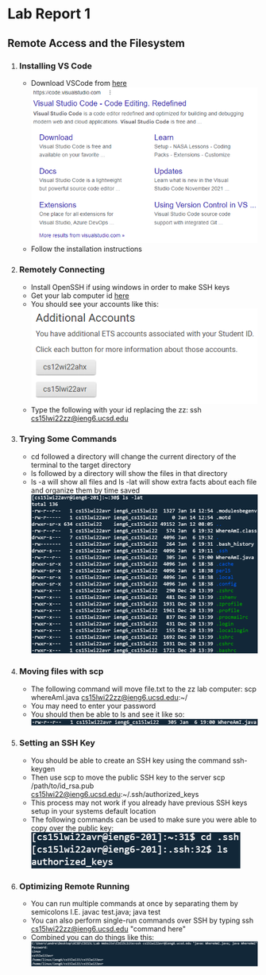 # Lab Report 1
## Remote Access and the Filesystem

1. ### Installing VS Code
    - Download VSCode from [here](https://code.visualstudio.com/download)
    ![vscode google image](images/week2/1.png)
    - Follow the installation instructions
2. ### Remotely Connecting
    - Install OpenSSH if using windows in order to make SSH keys
    - Get your lab computer id [here](https://sdacs.ucsd.edu/~icc/index.php)
    - You should see your accounts like this:
    ![Accounts image](images/week2/2.png)
    - Type the following with your id replacing the zz: ssh cs15lwi22zz@ieng6.ucsd.edu
3. ### Trying Some Commands
    - cd followed a directory will change the current directory of the terminal to the target directory
    - ls followed by a directory will show the files in that directory
    - ls -a will show all files and ls -lat will show extra facts about each file and organize them by time saved
    ![ls -lat image](images/week2/3.png)
4. ### Moving files with scp
    - The following command will move file.txt to the zz lab computer: scp whereAmI.java cs15lwi22zz@ieng6.ucsd.edu:~/
    - You may need to enter your password
    - You should then be able to ls and see it like so:
    ![whereami.java shown on server](images/week2/4.png)
5. ### Setting an SSH Key
    - You should be able to create an SSH key using the command ssh-keygen
    - Then use scp to move the public SSH key to the server scp /path/to/id_rsa.pub cs15lwi22@ieng6.ucsd.edu:~/.ssh/authorized_keys
    - This process may not work if you already have previous SSH keys setup in your systems default location
    - The following commands can be used to make sure you were able to copy over the public key:
    ![cd .ssh; ls](images/week2/5.png)
6. ### Optimizing Remote Running
    - You can run multiple commands at once by separating them by semicolons I.E. javac test.java; java test
    - You can also perform single-run commands over SSH by typing ssh cs15lwi22zz@ieng6.ucsd.edu "command here"
    - Combined you can do things like this:
    ![Executing javac and java through ssh](images/week2/6.png)

